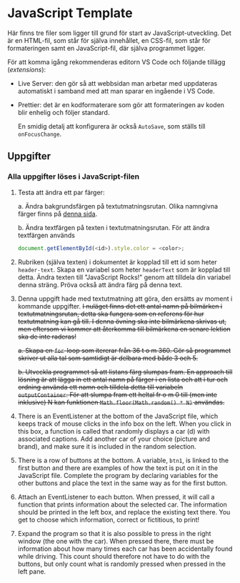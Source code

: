 # JavaScript Template

Här finns tre filer som ligger till grund för start av JavaScript-utveckling.
Det är en HTML-fil, som står för själva innehållet, en CSS-fil, som står för
formateringen samt en JavaScript-fil, där själva programmet ligger.

För att komma igång rekommenderas editorn VS Code och följande tillägg
(_extensions_):

- Live Server: den gör så att webbsidan man arbetar med uppdateras automatiskt
  i samband med att man sparar en ingående i VS Code.
- Prettier: det är en kodformaterare som gör att formateringen av koden blir
  enhelig och följer standard.

  En smidig detalj att konfigurera är också `AutoSave`, som ställs till `onFocusChange`.

## Uppgifter

### Alla uppgifter löses i JavaScript-filen

1. Testa att ändra ett par färger:

    a. Ändra bakgrundsfärgen på textutmatningsrutan. Olika namngivna färger finns på [denna sida](https://www.w3schools.com/tags/ref_colornames.asp).

    b. Ändra textfärgen på texten i textutmatningsrutan. För att ändra textfärgen används

    ```javascript
    document.getElementById(<id>).style.color = <color>;
    ```

2. Rubriken (själva texten) i dokumentet är kopplad till ett id som heter `header-text`. Skapa en variabel som heter `headerText` som är kopplad till detta. Ändra texten till "JavaScript Rocks!" genom att tilldela din variabel denna sträng. Pröva också att ändra färg på denna text.

3. Denna uppgift hade med textutmatning att göra, den ersätts av moment i kommande uppgifter. ~~I nuläget finns det ett antal namn på bilmärken i textutmatningsrutan, detta ska fungera som en referens för hur textutmatning kan gå till. I denna övning ska inte bilmärkena skrivas ut, men eftersom vi kommer att återkomma till bilmärkena en senare lektion ska de inte raderas!~~

    ~~a. Skapa en `for`-loop som itererar från 36 t o m 360. Gör så programmet skriver ut alla tal som samtidigt är delbara med både 3 och 5.~~

    ~~b. Utveckla programmet så att listans färg slumpas fram. En approach till lösning är att lägga in ett antal namn på färger i en lista och att i tur och ordning använda ett namn och tilldela detta till variabeln `outputContainer`. För att slumpa fram ett heltal fr o m 0 till (men inte inklusive) N kan funktionen `Math.floor(Math.random() * N)` användas.~~

4. There is an EventListener at the bottom of the JavaScript file, which keeps track of mouse clicks in the info box on the left. When you click in this box, a function is called that randomly displays a car (d) with associated captions. Add another car of your choice (picture and brand), and make sure it is included in the random selection.

5. There is a row of buttons at the bottom. A variable, `btn1`, is linked to the first button and there are examples of how the text is put on it in the JavaScript file. Complete the program by declaring variables for the other buttons and place the text in the same way as for the first button.

6. Attach an EventListener to each button. When pressed, it will call a function that prints information about the selected car. The information should be printed in the left box, and replace the existing text there. You get to choose which information, correct or fictitious, to print!

7. Expand the program so that it is also possible to press in the right window (the one with the car). When pressed there, there must be information about how many times each car has been accidentally found while driving. This count should therefore not have to do with the buttons, but only count what is randomly pressed when pressed in the left pane.